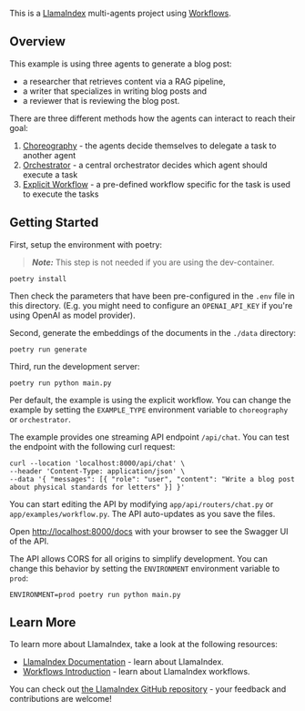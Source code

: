 This is a [LlamaIndex](https://www.llamaindex.ai/) multi-agents project using [Workflows](https://docs.llamaindex.ai/en/stable/understanding/workflows/).

## Overview

This example is using three agents to generate a blog post:

- a researcher that retrieves content via a RAG pipeline,
- a writer that specializes in writing blog posts and
- a reviewer that is reviewing the blog post.

There are three different methods how the agents can interact to reach their goal:

1. [Choreography](./app/examples/choreography.py) - the agents decide themselves to delegate a task to another agent
1. [Orchestrator](./app/examples/orchestrator.py) - a central orchestrator decides which agent should execute a task
1. [Explicit Workflow](./app/examples/workflow.py) - a pre-defined workflow specific for the task is used to execute the tasks

## Getting Started

First, setup the environment with poetry:

> **_Note:_** This step is not needed if you are using the dev-container.

```shell
poetry install
```

Then check the parameters that have been pre-configured in the `.env` file in this directory. (E.g. you might need to configure an `OPENAI_API_KEY` if you're using OpenAI as model provider).

Second, generate the embeddings of the documents in the `./data` directory:

```shell
poetry run generate
```

Third, run the development server:

```shell
poetry run python main.py
```

Per default, the example is using the explicit workflow. You can change the example by setting the `EXAMPLE_TYPE` environment variable to `choreography` or `orchestrator`.

The example provides one streaming API endpoint `/api/chat`.
You can test the endpoint with the following curl request:

```
curl --location 'localhost:8000/api/chat' \
--header 'Content-Type: application/json' \
--data '{ "messages": [{ "role": "user", "content": "Write a blog post about physical standards for letters" }] }'
```

You can start editing the API by modifying `app/api/routers/chat.py` or `app/examples/workflow.py`. The API auto-updates as you save the files.

Open [http://localhost:8000/docs](http://localhost:8000/docs) with your browser to see the Swagger UI of the API.

The API allows CORS for all origins to simplify development. You can change this behavior by setting the `ENVIRONMENT` environment variable to `prod`:

```
ENVIRONMENT=prod poetry run python main.py
```

## Learn More

To learn more about LlamaIndex, take a look at the following resources:

- [LlamaIndex Documentation](https://docs.llamaindex.ai) - learn about LlamaIndex.
- [Workflows Introduction](https://docs.llamaindex.ai/en/stable/understanding/workflows/) - learn about LlamaIndex workflows.

You can check out [the LlamaIndex GitHub repository](https://github.com/run-llama/llama_index) - your feedback and contributions are welcome!
